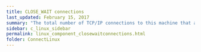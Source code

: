 ```yaml
---
title: CLOSE_WAIT connections
last_updated: February 15, 2017
summary: "The total number of TCP/IP connections to this machine that are in the CLOSE_WAIT state, where the remote end of the connection has shut down, and is waiting for the local end to do the same."
sidebar: c_linux_sidebar
permalink: linux_component_closewaitconnections.html
folder: ConnectLinux
---
```

